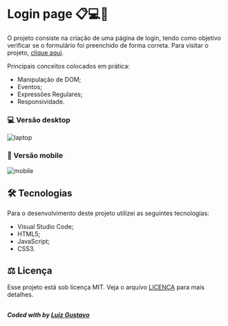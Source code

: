 # Login page 📋💻💛
O projeto consiste na criação de uma página de login, tendo como objetivo verificar se o formulário foi preenchido de forma correta.
Para visitar o projeto, <a href="https://lgluiz1.github.io/logincode/">clique aqui</a>.

Principais conceitos colocados em prática:
<ul>
  <li>Manipulação de DOM;</li>
  <li>Eventos;</li>
  <li>Expressões Regulares;</li>
  <li>Responsividade.</li>
</ul> 

### 💻 Versão desktop
![laptop](https://user-images.githubusercontent.com/125038498/227854597-2993dbe9-34a7-4d46-bd43-5ccb8823656b.png)



### 📱 Versão mobile
![mobile](https://user-images.githubusercontent.com/125038498/227854800-5d91fa74-e621-4850-914f-910059cb9316.png)



## 🛠 Tecnologias
Para o desenvolvimento deste projeto utilizei as seguintes tecnologias:
<ul>
  <li>Visual Studio Code;</li>
  <li>HTML5;</li>
  <li>JavaScript;</li>
  <li>CSS3.</li>
</ul>

## ⚖ Licença
Esse projeto está sob licença MIT. Veja o arquivo <a href="">LICENÇA</a> para mais detalhes.
## 

## 
##### Coded with  by <a href="https://github.com/nataliakrein/">Luiz Gustavo</a>
